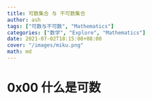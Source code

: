 ```yaml
---
title: 可数集合 与 不可数集合
author: ash
tags: ["可数与不可数", "Mathematics"]
categories: ["数学", "Explore", "Mathematics"]
date: 2021-07-02T18:15:08+08:00
cover: "/images/miku.png"
math: md
---
```



# 0x00 什么是可数

